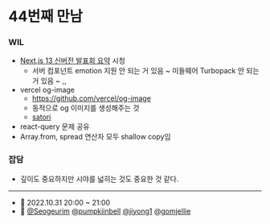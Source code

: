 # 44번째 만남

### WIL

- [Next.js 13 신버전 발표회 요약](https://youtu.be/5BRFGMs1v_o) 시청
  - 서버 컴포넌트 emotion 지원 안 되는 거 있음 ~ 미들웨어 Turbopack 안 되는 거 있음 ~ ,,
- vercel og-image
  - https://github.com/vercel/og-image
  - 동적으로 og 이미지를 생성해주는 것
  - [satori](https://www.npmjs.com/package/satori)
- react-query 문제 공유
- Array.from, spread 연산자 모두 shallow copy임

### 잡담

- 깊이도 중요하지만 시야를 넓히는 것도 중요한 것 같다.

---

- 📆 2022.10.31 20:00 ~ 21:00
- 👥 [@Seogeurim](https://github.com/Seogeurim) [@pumpkiinbell](https://github.com/pumpkiinbell) 
[@jiyong1](https://github.com/jiyong1) [@gomjellie](https://github.com/gomjellie)
